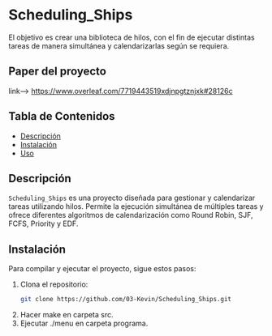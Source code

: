 # Scheduling_Ships

El objetivo es crear una biblioteca de hilos, con el fin de ejecutar distintas tareas de manera simultánea y calendarizarlas según se requiera.

## Paper del proyecto
link-->  https://www.overleaf.com/7719443519xdjnpgtznjxk#28126c  

## Tabla de Contenidos

- [Descripción](#descripción)
- [Instalación](#instalación)
- [Uso](#uso)

## Descripción

`Scheduling_Ships` es una proyecto diseñada para gestionar y calendarizar tareas utilizando hilos. Permite la ejecución simultánea de múltiples tareas y ofrece diferentes algoritmos de calendarización como Round Robin, SJF, FCFS, Priority y EDF.

## Instalación

Para compilar y ejecutar el proyecto, sigue estos pasos:

1. Clona el repositorio:
   ```sh
   git clone https://github.com/03-Kevin/Scheduling_Ships.git
2. Hacer make en carpeta src.
3. Ejecutar ./menu en carpeta programa.
